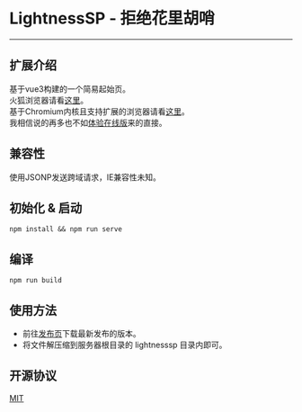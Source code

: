# LightnessSP - 拒绝花里胡哨
---
## 扩展介绍
基于vue3构建的一个简易起始页。</br>
火狐浏览器请看[这里](https://github.com/KiHanLee/LightnessSP/tree/firefox)。</br>
基于Chromium内核且支持扩展的浏览器请看[这里](https://github.com/KiHanLee/LightnessSP/tree/chromium)。</br>
我相信说的再多也不如[体验在线版](https://www.kihanlee.site/lightnesssp/)来的直接。

## 兼容性
使用JSONP发送跨域请求，IE兼容性未知。

## 初始化 & 启动
```
npm install && npm run serve
```

## 编译
```
npm run build
```

## 使用方法
- 前往[发布页](https://github.com/OCEANECHO-GrainRrain/LightnessSP/releases)下载最新发布的版本。
- 将文件解压缩到服务器根目录的 lightnesssp 目录内即可。

## 开源协议
[MIT](https://opensource.org/licenses/MIT)
